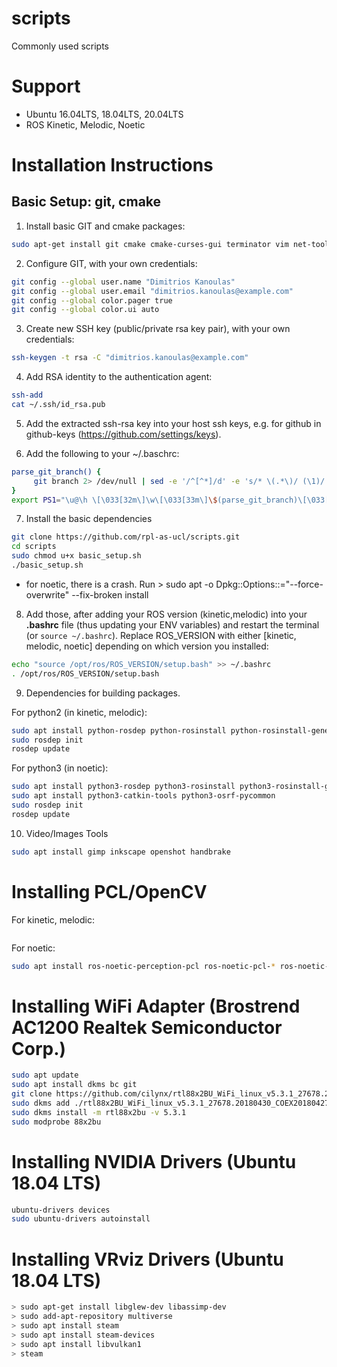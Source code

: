 # scripts
Commonly used scripts

# Support
- Ubuntu 16.04LTS, 18.04LTS, 20.04LTS
- ROS Kinetic, Melodic, Noetic

# Installation Instructions
## Basic Setup: git, cmake

1. Install basic GIT and cmake packages:
```bash
sudo apt-get install git cmake cmake-curses-gui terminator vim net-tools
```

2. Configure GIT, with your own credentials:
```bash
git config --global user.name "Dimitrios Kanoulas"
git config --global user.email "dimitrios.kanoulas@example.com"
git config --global color.pager true
git config --global color.ui auto
```

3. Create new SSH key (public/private rsa key pair), with your own credentials:
```bash
ssh-keygen -t rsa -C "dimitrios.kanoulas@example.com"
```

4. Add RSA identity to the authentication agent:
```bash
ssh-add
cat ~/.ssh/id_rsa.pub
```

5. Add the extracted ssh-rsa key into your host ssh keys, e.g. for github in github-keys (https://github.com/settings/keys).

6. Add the following to your ~/.baschrc:
```bash
parse_git_branch() {
     git branch 2> /dev/null | sed -e '/^[^*]/d' -e 's/* \(.*\)/ (\1)/'
}
export PS1="\u@\h \[\033[32m\]\w\[\033[33m\]\$(parse_git_branch)\[\033[00m\] $ "
```
7. Install the basic dependencies
```bash
git clone https://github.com/rpl-as-ucl/scripts.git
cd scripts
sudo chmod u+x basic_setup.sh
./basic_setup.sh
```
* for noetic, there is a crash.  Run > sudo apt -o Dpkg::Options::="--force-overwrite" --fix-broken install

8. Add those, after adding your ROS version (kinetic,melodic) into your **.bashrc** file (thus updating your ENV variables) and restart the terminal (or `source ~/.bashrc`).  Replace ROS_VERSION with either [kinetic, melodic, noetic] depending on which version you installed:
```bash
echo "source /opt/ros/ROS_VERSION/setup.bash" >> ~/.bashrc
. /opt/ros/ROS_VERSION/setup.bash
```

9. Dependencies for building packages.

For python2 (in kinetic, melodic):
```bash
sudo apt install python-rosdep python-rosinstall python-rosinstall-generator python-wstool build-essential
sudo rosdep init
rosdep update
```

For python3 (in noetic):
```bash
sudo apt install python3-rosdep python3-rosinstall python3-rosinstall-generator python3-wstool build-essential
sudo apt install python3-catkin-tools python3-osrf-pycommon
sudo rosdep init
rosdep update
```

10. Video/Images Tools
```bash
sudo apt install gimp inkscape openshot handbrake
```
# Installing PCL/OpenCV
For kinetic, melodic:
```bash
```

For noetic:
```bash
sudo apt install ros-noetic-perception-pcl ros-noetic-pcl-* ros-noetic-cv-bridge
```

# Installing WiFi Adapter (Brostrend AC1200 Realtek Semiconductor Corp.)
```bash
sudo apt update
sudo apt install dkms bc git
git clone https://github.com/cilynx/rtl88x2BU_WiFi_linux_v5.3.1_27678.20180430_COEX20180427-5959
sudo dkms add ./rtl88x2BU_WiFi_linux_v5.3.1_27678.20180430_COEX20180427-5959
sudo dkms install -m rtl88x2bu -v 5.3.1
sudo modprobe 88x2bu
```

# Installing NVIDIA Drivers (Ubuntu 18.04 LTS)
```bash
ubuntu-drivers devices
sudo ubuntu-drivers autoinstall
```

# Installing VRviz Drivers (Ubuntu 18.04 LTS)
```bash
> sudo apt-get install libglew-dev libassimp-dev
> sudo add-apt-repository multiverse
> sudo apt install steam
> sudo apt install steam-devices
> sudo apt install libvulkan1
> steam
```
